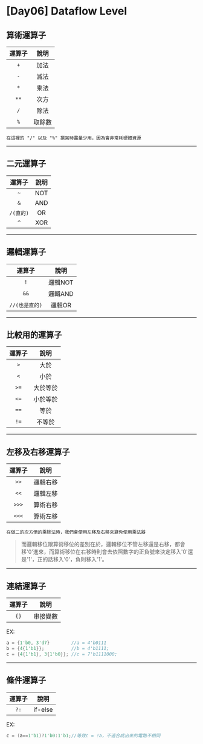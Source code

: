 
# [Day06] Dataflow Level
## 算術運算子
|  運算子  |   說明    |
|:---:|:----------:|
| `+` | 加法
| `-` | 減法
| `*` | 乘法
| `**` | 次方
| `/` | 除法
| `%` | 取餘數

`在這裡的 "/" 以及 "%" 撰寫時盡量少用，因為會非常耗硬體資源`

---

## 二元運算子
|  運算子  |   說明    |
|:---:|:----------:|
| `~` | NOT
| `&` | AND
| `/(直的)` | OR
| `^` | XOR

---

## 邏輯運算子
|  運算子  |   說明    |
|:---:|:----------:|
| `!` | 邏輯NOT
| `&&` | 邏輯AND
| `//(也是直的)` | 邏輯OR

---

## 比較用的運算子
|  運算子  |   說明    |
|:---:|:----------:|
| `>` | 大於
| `<` | 小於
| `>=` | 大於等於
| `<=` | 小於等於
| `==` | 等於
| `!=` | 不等於

---

## 左移及右移運算子
|  運算子  |   說明    |
|:---:|:----------:|
| `>>` | 邏輯右移
| `<<` | 邏輯左移
| `>>>` | 算術右移
| `<<<` | 算術左移

`在做二的次方倍的乘除法時，我們會使用左移及右移來避免使用乘法器`

>而邏輯移位跟算術移位的差別在於，邏輯移位不管左移還是右移，都會移'0'進來，而算術移位在右移時則會去依照數字的正負號來決定移入'0'還是'1'，正的話移入'0'，負則移入'1'。

---

## 連結運算子
|  運算子  |   說明    |
|:---:|:----------:|
| `{}` | 串接變數

EX:
```verilog
a = {1'b0, 3'd7}        //a = 4'b0111
b = {4{1'b1}};          //b = 4'b1111;
c = {4{1'b1}, 3{1'b0}}; //c = 7'b1111000;

```

---

## 條件運算子
|  運算子  |   說明    |
|:---:|:----------:|
| `?:` | if-else

EX:
```verilog
c = (a==1'b1)?1'b0:1'b1;//等效c = !a，不過合成出來的電路不相同
```
